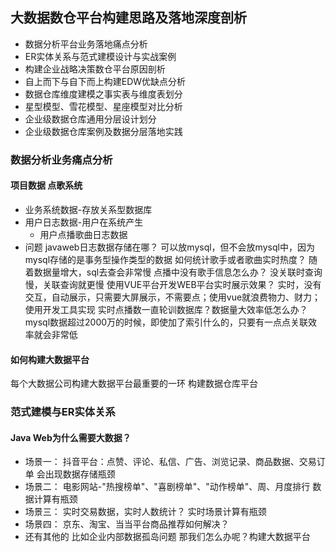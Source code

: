 ## 大数据数仓平台构建思路及落地深度剖析
- 数据分析平台业务落地痛点分析
- ER实体关系与范式建模设计与实战案例
- 构建企业战略决策数仓平台原因剖析
- 自上而下与自下而上构建EDW优缺点分析
- 数据仓库维度建模之事实表与维度表划分
- 星型模型、雪花模型、星座模型对比分析
- 企业级数据仓库通用分层设计划分
- 企业级数据仓库案例及数据分层落地实践

### 数据分析业务痛点分析

#### 项目数据 点歌系统
- 业务系统数据-存放关系型数据库
- 用户日志数据-用户在系统产生
    * 用户点播歌曲日志数据
- 问题
javaweb日志数据存储在哪？
可以放mysql，但不会放mysql中，因为mysql存储的是事务型操作类型的数据
如何统计歌手或者歌曲实时热度？
随着数据量增大，sql去查会非常慢
点播中没有歌手信息怎么办？
没关联时查询慢，关联查询就更慢
使用VUE平台开发WEB平台实时展示效果？
实时，没有交互，自动展示，只需要大屏展示，不需要点；使用vue就浪费物力、财力；
使用开发工具实现
实时点播数一直轮训数据库？数据量大效率低怎么办？
mysql数据超过2000万的时候，即使加了索引什么的，只要有一点点关联效率就会非常低

#### 如何构建大数据平台
每个大数据公司构建大数据平台最重要的一环
构建数据仓库平台

### 范式建模与ER实体关系
#### Java Web为什么需要大数据？
- 场景一：
抖音平台：点赞、评论、私信、广告、浏览记录、商品数据、交易订单
会出现数据存储瓶颈
- 场景二：
电影网站-"热搜榜单"、"喜剧榜单"、"动作榜单"、周、月度排行
数据计算有瓶颈
- 场景三：
实时交易数据，实时人数统计？
实时场景计算有瓶颈
- 场景四：
京东、淘宝、当当平台商品推荐如何解决？
- 还有其他的
比如企业内部数据孤岛问题
那我们怎么办呢？构建大数据平台